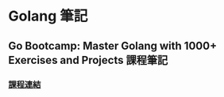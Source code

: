 # Golang 筆記

## Go Bootcamp: Master Golang with 1000+ Exercises and Projects 課程筆記
### [課程連結](https://www.udemy.com/course/learn-go-the-complete-bootcamp-course-golang) 
